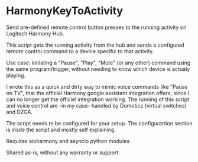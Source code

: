 # HarmonyKeyToActivity
Send pre-defined remote control button presses to the running activity on Logitech Harmony Hub.

This script gets the running activity from the hub and sends a configured remote control command to 
a device specific to that activity.

Use case: initiating a "Pause", "Play", "Mute" (or any other) command using the same program/trigger, without needing
to know which device is actualy playing.  

I wrote this as a quick and dirty way to mimic voice commands like "Pause on TV", that the official
Harmony google assistant integration offers, since i can no longer get the officiel integration working.
The running of this script and voice control are -in my case- handled by Domoticz (virtual switches) and DZGA.

The script needs te be configured for your setup. The configurartion section is insde the script and mostly self explaining.

Requires aioharmony and asyncio python modules.

Shared as-is, without any warranty or support.
